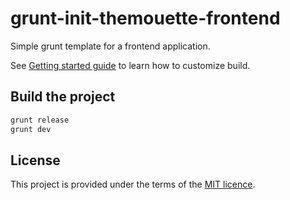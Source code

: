 grunt-init-themouette-frontend
==============================

Simple grunt template for a frontend application.

See [Getting started guide](doc/getting-started.md) to learn how to customize
build.

## Build the project

``` bash
grunt release
grunt dev
```

## License

This project is provided under the terms of the
[MIT licence](http://opensource.org/licenses/MIT).

